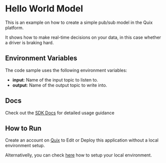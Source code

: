 # Hello World Model

This is an example on how to create a simple pub/sub model in the Quix platform.

It shows how to make real-time decisions on your data, in this case whether a driver is braking hard.

## Environment Variables

The code sample uses the following environment variables:

- **input**: Name of the input topic to listen to.
- **output**: Name of the output topic to write into.

## Docs

Check out the [SDK Docs](https://quix.ai/docs/sdk/introduction.html) for detailed usage guidance

## How to Run
Create an account on [Quix](https://portal.platform.quix.ai/self-sign-up?xlink=github) to Edit or Deploy this application without a local environment setup.

Alternativelly, you can check [here](/python/local-development) how to setup your local environment.